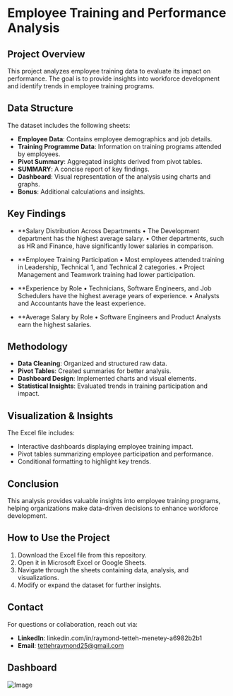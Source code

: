 # Employee Training and Performance Analysis

## Project Overview
This project analyzes employee training data to evaluate its impact on performance. The goal is to provide insights into workforce development and identify trends in employee training programs.

## Data Structure
The dataset includes the following sheets:
- **Employee Data**: Contains employee demographics and job details.
- **Training Programme Data**: Information on training programs attended by employees.
- **Pivot Summary**: Aggregated insights derived from pivot tables.
- **SUMMARY**: A concise report of key findings.
- **Dashboard**: Visual representation of the analysis using charts and graphs.
- **Bonus**: Additional calculations and insights.

## Key Findings
- **Salary Distribution Across Departments
•	The Development department has the highest average salary.
•	Other departments, such as HR and Finance, have significantly lower salaries in comparison.

- **Employee Training Participation
•	Most employees attended training in Leadership, Technical 1, and Technical 2 categories.
•	Project Management and Teamwork training had lower participation.

- **Experience by Role
•	Technicians, Software Engineers, and Job Schedulers have the highest average years of experience.
•	Analysts and Accountants have the least experience.

- **Average Salary by Role
•	Software Engineers and Product Analysts earn the highest salaries.


## Methodology
- **Data Cleaning**: Organized and structured raw data.
- **Pivot Tables**: Created summaries for better analysis.
- **Dashboard Design**: Implemented charts and visual elements.
- **Statistical Insights**: Evaluated trends in training participation and impact.

## Visualization & Insights
The Excel file includes:
- Interactive dashboards displaying employee training impact.
- Pivot tables summarizing employee participation and performance.
- Conditional formatting to highlight key trends.

## Conclusion
This analysis provides valuable insights into employee training programs, helping organizations make data-driven decisions to enhance workforce development.

## How to Use the Project
1. Download the Excel file from this repository.
2. Open it in Microsoft Excel or Google Sheets.
3. Navigate through the sheets containing data, analysis, and visualizations.
4. Modify or expand the dataset for further insights.

## Contact
For questions or collaboration, reach out via:
- **LinkedIn**: linkedin.com/in/raymond-tetteh-menetey-a6982b2b1
- **Email**: tettehraymond25@gmail.com

## Dashboard
![Image](https://github.com/user-attachments/assets/b26023b3-aa6b-4d16-b099-afe2badcf0ec)

